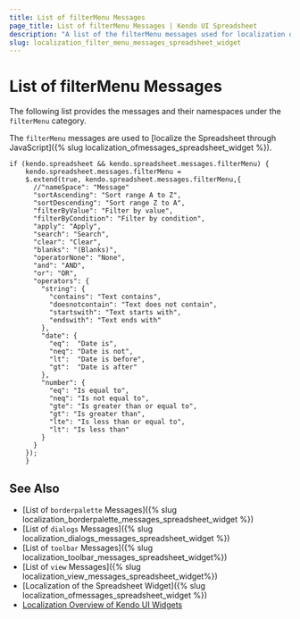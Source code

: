 ```yaml
---
title: List of filterMenu Messages
page_title: List of filterMenu Messages | Kendo UI Spreadsheet
description: "A list of the filterMenu messages used for localization of the Kendo UI Spreadsheet widget via JavaScript."
slug: localization_filter_menu_messages_spreadsheet_widget
---
```


# List of filterMenu Messages

The following list provides the messages and their namespaces under the `filterMenu` category.

The `filterMenu` messages are used to [localize the Spreadsheet through JavaScript]({% slug localization_ofmessages_spreadsheet_widget %}).

    if (kendo.spreadsheet && kendo.spreadsheet.messages.filterMenu) {
        kendo.spreadsheet.messages.filterMenu =
        $.extend(true, kendo.spreadsheet.messages.filterMenu,{
          //"nameSpace": "Message"
          "sortAscending": "Sort range A to Z",
          "sortDescending": "Sort range Z to A",
          "filterByValue": "Filter by value",
          "filterByCondition": "Filter by condition",
          "apply": "Apply",
          "search": "Search",
          "clear": "Clear",
          "blanks": "(Blanks)",
          "operatorNone": "None",
          "and": "AND",
          "or": "OR",
          "operators": {
            "string": {
              "contains": "Text contains",
              "doesnotcontain": "Text does not contain",
              "startswith": "Text starts with",
              "endswith": "Text ends with"
            },
            "date": {
              "eq":  "Date is",
              "neq": "Date is not",
              "lt":  "Date is before",
              "gt":  "Date is after"
            },
            "number": {
              "eq": "Is equal to",
              "neq": "Is not equal to",
              "gte": "Is greater than or equal to",
              "gt": "Is greater than",
              "lte": "Is less than or equal to",
              "lt": "Is less than"
            }
          }
        });
        }

## See Also

* [List of `borderpalette` Messages]({% slug localization_borderpalette_messages_spreadsheet_widget %})
* [List of `dialogs` Messages]({% slug localization_dialogs_messages_spreadsheet_widget %})
* [List of `toolbar` Messages]({% slug localization_toolbar_messages_spreadsheet_widget%})
* [List of `view` Messages]({% slug localization_view_messages_spreadsheet_widget%})
* [Localization of the Spreadsheet Widget]({% slug localization_ofmessages_spreadsheet_widget %})
* [Localization Overview of Kendo UI Widgets](/framework/localization/overview)
